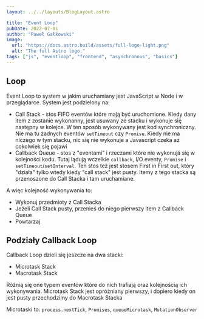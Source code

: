 ```yaml
---
layout: ../../layouts/BlogLayout.astro

title: "Event Loop"
pubDate: 2022-07-01
author: "Paweł Gałkowski"
image:
  url: "https://docs.astro.build/assets/full-logo-light.png"
  alt: "The full Astro logo."
tags: ["js", "eventloop", "frontend", "asynchronous", "basics"]
---
```


## Loop

Event Loop to system w jakim uruchamiany jest JavaScript w Node i w przeglądarce. System jest podzielony na:

- Call Stack - stos FIFO eventów które mają być uruchomione. Kiedy dany item z zostanie wykonanny, jest usuwany ze stacku i wykonuje się następny w kolejce. W ten sposób wykonywany jest kod synchroniczny. Nie ma tu żadnych eventów `setTimeout` czy `Promise`. Kiedy nie ma niczego w tym stacku, nic się nie wykonuje a Javascript czeka aż cokolwiek się pojawi
- Callback Queue - stos z "eventami" i rzeczami które nie wykonujá się w kolejności kodu. Tutaj lądują wczelkie `callback`, I/O eventy, `Promise` i `setTimeout`/`setInterval`. Ten stos też jest stosem First in First out, który "działa" tylko wtedy kiedy "call stack" jest pusty. Itemy z tego stacka są przenoszone do Call Stacka i tam uruchamiane.

A więc kolejność wykonywania to:

- Wykonuj przedmioty z Call Stacka
- Jeżeli Call Stack pusty, przenieś do niego pierwszy item z Callback Queue
- Powtarzaj

## Podziały Callback Loop

Callback Loop dzieli się jeszcze na dwa stacki:

- Microtask Stack
- Macrotask Stack

Różnią się one typem eventów które do nich trafiają oraz kolejnością ich wykonywania. Microtask Stack jest opróżniany pierwszy, i dopiero kiedy on jest pusty przechodzimy do Macrotask Stacka

Microtaski to: `process.nextTick`, `Promises`, `queueMicrotask`, `MutationObserver`
